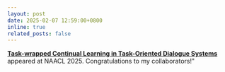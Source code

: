 ```yaml
---
layout: post
date: 2025-02-07 12:59:00+0800
inline: true
related_posts: false
---
```


[**Task-wrapped Continual Learning in Task-Oriented Dialogue Systems**](https://aclanthology.org/2025.findings-naacl.174.pdf) appeared at NAACL 2025. Congratulations to my collaborators!"
